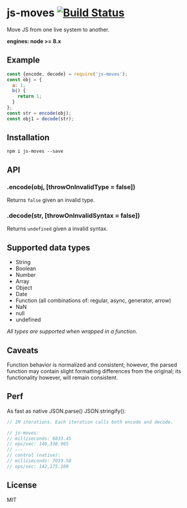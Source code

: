 # js-moves [![Build Status](https://travis-ci.org/iamdevonbutler/js-moves.svg?branch=master)](https://travis-ci.org/iamdevonbutler/js-moves)

Move JS from one live system to another.

**engines: node >= 8.x**

## Example
```javascript
const {encode, decode} = require('js-moves');
const obj = {
  a: 1,
  b() {
    return 1;
  }
};
const str = encode(obj);
const obj1 = decode(str);
```

## Installation

```
npm i js-moves --save
```

## API
### .encode(obj, [throwOnInvalidType = false])
Returns `false` given an invalid type.

### .decode(str, [throwOnInvalidSyntax = false])
Returns `undefined` given a invalid syntax.

## Supported data types

- String
- Boolean
- Number
- Array
- Object
- Date
- Function (all combinations of: regular, async, generator, arrow)
- NaN
- null
- undefined

*All types are supported when wrapped in a function.*

## Caveats
Function behavior is normalized and consistent; however, the parsed function may contain slight formatting differences from the original; its functionality however, will remain consistent.

## Perf
As fast as native JSON.parse() JSON.stringify():

```javascript
// 1M iterations. Each iteration calls both encode and decode.

// js-moves:
// milliseconds: 6833.45
// ops/sec: 146,338.965
// ---
// control (native):
// milliseconds: 7033.58
// ops/sec: 142,175.109
```

## License
MIT
